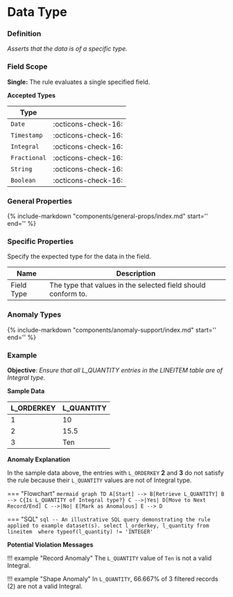 # Data Type

### Definition

*Asserts that the data is of a specific type.*

### Field Scope

**Single:** The rule evaluates a single specified field.

**Accepted Types**

| Type        |                          |
|-------------|--------------------------|
| `Date`      | <div style="text-align:center">:octicons-check-16:</div>  |
| `Timestamp` | <div style="text-align:center">:octicons-check-16:</div>  |
| `Integral`  | <div style="text-align:center">:octicons-check-16:</div>  |
| `Fractional`| <div style="text-align:center">:octicons-check-16:</div>  |
| `String`    | <div style="text-align:center">:octicons-check-16:</div>  |
| `Boolean`   | <div style="text-align:center">:octicons-check-16:</div>  |

### General Properties

{%
    include-markdown "components/general-props/index.md"
    start='<!-- all-props--start -->'
    end='<!-- all-props--end -->'
%}

### Specific Properties

Specify the expected type for the data in the field.

| Name           | Description                                                   |
|----------------|---------------------------------------------------------------|
| <div class="text-primary">Field Type</div> | The type that values in the selected field should conform to. |

### Anomaly Types

{%
    include-markdown "components/anomaly-support/index.md"
    start='<!-- all-types--start -->'
    end='<!-- all-types--end -->'
%}

### Example

**Objective**: *Ensure that all L_QUANTITY entries in the LINEITEM table are of Integral type.*

**Sample Data**

| L_ORDERKEY | L_QUANTITY              |
|------------|-------------------------|
| 1          | 10                      |
| 2          | <span class="text-negative">15.5</span>  |
| 3          | <span class="text-negative">Ten</span> |

**Anomaly Explanation**

In the sample data above, the entries with `L_ORDERKEY` **2** and **3** do not satisfy the rule because their `L_QUANTITY` values are not of Integral type.

=== "Flowchart"
    ```mermaid
    graph TD
    A[Start] --> B[Retrieve L_QUANTITY]
    B --> C{Is L_QUANTITY of Integral type?}
    C -->|Yes| D[Move to Next Record/End]
    C -->|No| E[Mark as Anomalous]
    E --> D
    ```

=== "SQL"
    ```sql
    -- An illustrative SQL query demonstrating the rule applied to example dataset(s).
    select
        l_orderkey,
        l_quantity
    from lineitem 
    where
        typeof(l_quantity) != 'INTEGER'
    ```

**Potential Violation Messages**

!!! example "Record Anomaly"
    The `L_QUANTITY` value of `Ten` is not a valid Integral.

!!! example "Shape Anomaly"
    In `L_QUANTITY`, 66.667% of 3 filtered records (2) are not a valid Integral.
